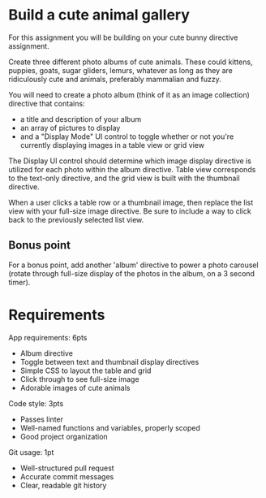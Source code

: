 # Build a cute animal gallery
For this assignment you will be building on your cute bunny directive assignment. 

Create three different photo albums of cute animals. These could kittens, puppies, goats, sugar gliders, lemurs, whatever as long as they are ridiculously cute and animals, preferably mammalian and fuzzy. 

You will need to create a photo album (think of it as an image collection) directive that contains:

 - a title and description of your album
 - an array of pictures to display
 - and a "Display Mode" UI control to toggle whether or not you're currently displaying images in a table view or grid view 

The Display UI control should determine which image display directive is utilized for each photo within the album directive. Table view corresponds to the text-only directive, and the grid view is built with the thumbnail directive.

When a user clicks a table row or a thumbnail image, then replace the list view with your full-size image directive. Be sure to include a way to click back to the previously selected list view. 

## Bonus point
For a bonus point, add another 'album' directive to power a photo carousel (rotate through full-size display of the photos in the album, on a 3 second timer). 

# Requirements 
App requirements: 6pts
  - Album directive
  - Toggle between text and thumbnail display directives
  - Simple CSS to layout the table and grid
  - Click through to see full-size image
  - Adorable images of cute animals

Code style: 3pts
  - Passes linter
  - Well-named functions and variables, properly scoped
  - Good project organization
  
Git usage: 1pt
  - Well-structured pull request
  - Accurate commit messages
  - Clear, readable git history
